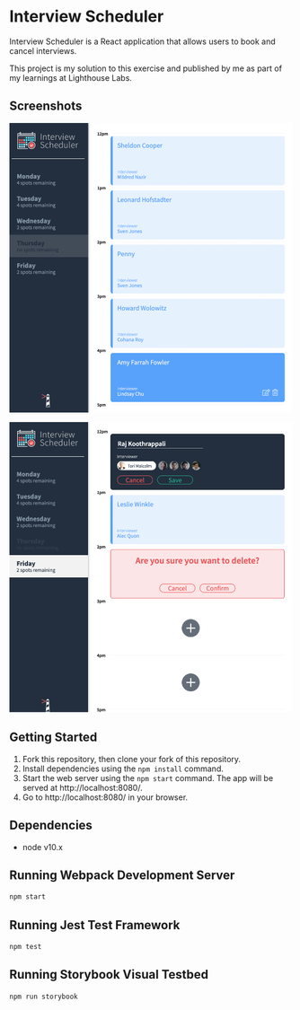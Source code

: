 # Interview Scheduler

Interview Scheduler is a React application that allows users to book and cancel interviews.

This project is my solution to this exercise and published by me as part of my learnings at Lighthouse Labs.

## Screenshots

!["Full list"](https://github.com/Avivitw/scheduler/blob/master/docs/full_list.png?raw=true)

!["Edit and Delete"](https://github.com/Avivitw/scheduler/blob/master/docs/edit_delete.png?raw=true)

## Getting Started

1. Fork this repository, then clone your fork of this repository.
2. Install dependencies using the `npm install` command.
3. Start the web server using the `npm start` command. The app will be served at http://localhost:8080/.
4. Go to http://localhost:8080/ in your browser.

## Dependencies

- node v10.x

## Running Webpack Development Server

```sh
npm start
```

## Running Jest Test Framework

```sh
npm test
```

## Running Storybook Visual Testbed

```sh
npm run storybook
```
